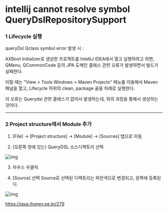 # intellij cannot resolve symbol QueryDslRepositorySupport



### 1 Lifecycle 실행

queryDsl Qclass symbol error 발생 시 : 

AXBoot Initializer로 생성한 프로젝트를 IntelliJ IDEA에서 열고 실행하려고 하면, QMenu, QCommonCode 등의 JPA 도메인 클래스 관련 오류가 발생하면서 빌드가 실패한다. 

이럴 때는 "View > Tools Windows > Maven Projects" 메뉴를 이용해서 Maven 패널을 열고, Lifecycle 하위의 clean, package 골을 차례로 실행한다. 



이 오류는 Querydsl 관련 클래스가 없어서 발생하는데, 위의 과정을 통해서 생성하는 것이다.

--------------

### 2 Project structure에서 Module 추가

1. [File] -> [Project structure] -> [Module] -> [Sources] 탭으로 이동

2. (오른쪽 창에 있는) QueryDSL 소스디렉토리 선택

![img](https://t1.daumcdn.net/cfile/tistory/241CB350520AD22630)

3. 마우스 우클릭

4. [Source] 선택
    Source로 선택된 디렉토리는 파란색으로 변경되고, 왼쪽에 등록된다. 

![img](https://t1.daumcdn.net/cfile/tistory/27303250520AD22730)



https://java.ihoney.pe.kr/279

